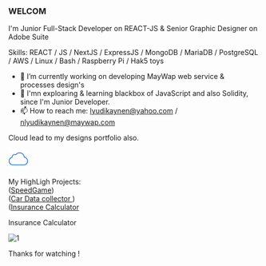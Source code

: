 ###  WELCOM 

I'm Junior Full-Stack Developer on REACT-JS  & Senior Graphic Designer on Adobe Suite 

Skills: REACT / JS / NextJS  / ExpressJS / MongoDB / MariaDB / PostgreSQL / AWS  / Linux  / Bash / Raspberry Pi / Hak5 toys 

- 🔭 I’m currently working on developing MayWap web service & processes design's 
- 🌱 I'mn exploaring & learning blackbox of JavaScript and also Solidity, since I'm Junior Developer.   
- 📫 How to reach me: lyudikaynen@yahoo.com  /  nlyudikaynen@maywap.com

Cloud lead to my designs portfolio also.  <br>

[<img src='/iCloud.png' alt='website' height='40'>](https://theytheycallcall.tumblr.com/) <br>


My HighLigh Projects: 
<br>
([SpeedGame](https://public.bc.fi/s2200198/speedGame/)) 
<br>
([Car Data collector ](https://public.bc.fi/s2200198/carDb/))
<br>
([Insurance Calculator]((https://public.bc.fi/s2200198/Insurance/))

Insurance Calculator


![1](https://user-images.githubusercontent.com/79540594/214652998-066f2341-5b57-46b4-ad52-4c810717510a.jpg)

Thanks for watching !
